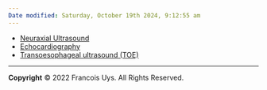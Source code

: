 ```yaml
---
Date modified: Saturday, October 19th 2024, 9:12:55 am
---
```


- [Neuraxial Ultrasound](Neuraxial%20Ultrasound.md)
- [Echocardiography](Echocardiography.md)
- [Transoesophageal ultrasound (TOE)](Transoesophageal%20ultrasound%20(TOE).md)


---

**Copyright**
© 2022 Francois Uys. All Rights Reserved.

